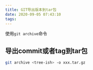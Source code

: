 ```yaml
---
title: GIT导出版本到tar包
date: 2020-09-05 07:43:10
tags:
---
```


使用`git archive`命令

## 导出commit或者tag到tar包

```bash
git archive <tree-ish> -o xxx.tar.gz
```
